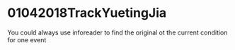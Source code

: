 # 01042018TrackYuetingJia

You could always use inforeader to find the original ot the current condition for one event
